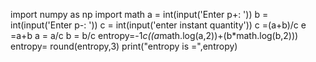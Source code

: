 import numpy as np
import math
a = int(input('Enter p+: '))
b = int(input('Enter p-: '))
c = int(input('enter instant quantity'))
c =(a+b)/c
e =a+b
a = a/c
b = b/c
entropy=-1*c((a*math.log(a,2))+(b*math.log(b,2)))
entropy= round(entropy,3)
print("entropy is =",entropy)
